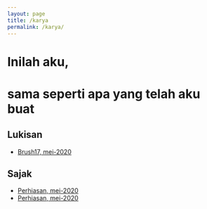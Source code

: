 ```yaml
---
layout: page
title: /karya
permalink: /karya/
---
```


# Inilah aku, 
# sama seperti apa yang telah aku buat

## Lukisan
- [Brush17, mei-2020](https://irfnrdh.github.io/karya/lukisan/01-brush17/index.html)

## Sajak
- [Perhiasan, mei-2020](https://irfnrdh.github.io/karya/sajak/perhiasan)
- [Perhiasan, mei-2020](https://irfnrdh.github.io/perhiasan)